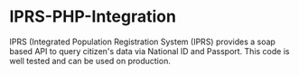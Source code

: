 # IPRS-PHP-Integration
IPRS (Integrated Population Registration System (IPRS) provides a soap based API to query citizen's data via National ID and Passport. This code is well tested and can be used on production.
